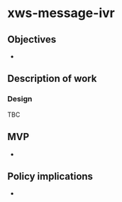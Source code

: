 # xws-message-ivr

## Objectives

* 

## Description of work

### Design

TBC

## MVP

* 

## Policy implications

* 
